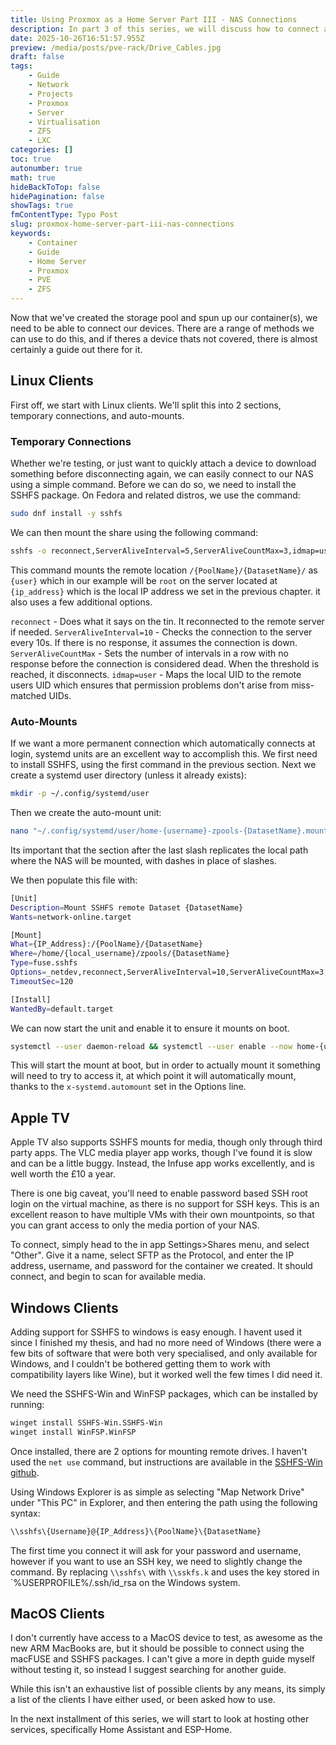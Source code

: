 ```yaml
---
title: Using Proxmox as a Home Server Part III - NAS Connections
description: In part 3 of this series, we will discuss how to connect a range of devices to out SSHFS NAS.
date: 2025-10-26T16:51:57.955Z
preview: /media/posts/pve-rack/Drive_Cables.jpg
draft: false
tags:
    - Guide
    - Network
    - Projects
    - Proxmox
    - Server
    - Virtualisation
    - ZFS
    - LXC
categories: []
toc: true
autonumber: true
math: true
hideBackToTop: false
hidePagination: false
showTags: true
fmContentType: Typo Post
slug: proxmox-home-server-part-iii-nas-connections
keywords:
    - Container
    - Guide
    - Home Server
    - Proxmox
    - PVE
    - ZFS
---
```


Now that we've created the storage pool and spun up our container(s), we need to be able to connect our devices. There are a range of methods we can use to do this, and if theres a device thats not covered, there is almost certainly a guide out there for it.

## Linux Clients

First off, we start with Linux clients. We'll split this into 2 sections, temporary connections, and auto-mounts.

### Temporary Connections

Whether we're testing, or just want to quickly attach a device to download something before disconnecting again, we can easily connect to our NAS using a simple command. Before we can do so, we need to install the SSHFS package. On Fedora and related distros, we use the command:
```sh
sudo dnf install -y sshfs
```

We can then mount the share using the following command:
```sh
sshfs -o reconnect,ServerAliveInterval=5,ServerAliveCountMax=3,idmap=user "{user}@{ip_address}:/<PoolName>/<DatasetName>" "~/zpools/{DatasetName}"
```

This command mounts the remote location `/{PoolName}/{DatasetName}/` as `{user}` which in our example will be `root` on the server located at `{ip_address}` which is the local IP address we set in the previous chapter. it also uses a few additional options.

`reconnect` - Does what it says on the tin. It reconnected to the remote server if needed.
`ServerAliveInterval=10` - Checks the connection to the server every 10s. If there is no response, it assumes the connection is down.
`ServerAliveCountMax` - Sets the number of intervals in a row with no response before the connection is considered dead. When the threshold is reached, it disconnects.
`idmap=user` - Maps the local UID to the remote users UID which ensures that permission problems don't arise from miss-matched UIDs.

### Auto-Mounts

If we want a more permanent connection which automatically connects at login, systemd units are an excellent way to accomplish this. We first need to install SSHFS, using the first command in the previous section. Next we create a systemd user directory (unless it already exists):
```sh
mkdir -p ~/.config/systemd/user
```

Then we create the auto-mount unit:
```sh
nano "~/.config/systemd/user/home-{username}-zpools-{DatasetName}.mount
```

Its important that the section after the last slash replicates the local path where the NAS will be mounted, with dashes in place of slashes.

We then populate this file with:
```sh
[Unit]
Description=Mount SSHFS remote Dataset {DatasetName}
Wants=network-online.target

[Mount]
What={IP_Address}:/{PoolName}/{DatasetName}
Where=/home/{local_username}/zpools/{DatasetName}
Type=fuse.sshfs
Options=_netdev,reconnect,ServerAliveInterval=10,ServerAliveCountMax=3,idmap=user,x-systemd.automount
TimeoutSec=120

[Install]
WantedBy=default.target
```

We can now start the unit and enable it to ensure it mounts on boot.
```sh
systemctl --user daemon-reload && systemctl --user enable --now home-{username}-zpools-{DatasetName}.mount
```

This will start the mount at boot, but in order to actually mount it something will need to try to access it, at which point it will automatically mount, thanks to the `x-systemd.automount` set in the Options line.

## Apple TV

Apple TV also supports SSHFS mounts for media, though only through third party apps. The VLC media player app works, though I've found it is slow and can be a little buggy. Instead, the Infuse app works excellently, and is well worth the £10 a year.

There is one big caveat, you'll need to enable password based SSH root login on the virtual machine, as there is no support for SSH keys. This is an excellent reason to have multiple VMs with their own mountpoints, so that you can grant access to only the media portion of your NAS.

To connect, simply head to the in app Settings>Shares menu, and select "Other". Give it a name, select SFTP as the Protocol, and enter the IP address, username, and password for the container we created. It should connect, and begin to scan for available media.

## Windows Clients

Adding support for SSHFS to windows is easy enough. I havent used it since I finished my thesis, and had no more need of Windows (there were a few bits of software that were both very specialised, and only available for Windows, and I couldn't be bothered getting them to work with compatibility layers like Wine), but it worked well the few times I did need it.

We need the SSHFS-Win and WinFSP packages, which can be installed by running:
```sh
winget install SSHFS-Win.SSHFS-Win
winget install WinFSP.WinFSP
```

Once installed, there are 2 options for mounting remote drives. I haven't used the `net use` command, but instructions are available in the [SSHFS-Win github](https://github.com/winfsp/sshfs-win).

Using Windows Explorer is as simple as selecting "Map Network Drive" under "This PC" in Explorer, and then entering the path using the following syntax:
```sh
\\sshfs\{Username}@{IP_Address}\{PoolName}\{DatasetName}
```

The first time you connect it will ask for your password and username, however if you want to use an SSH key, we need to slightly change the command. By replacing `\\sshfs\` with `\\sskfs.k` and uses the key stored in `%USERPROFILE%/.ssh/id_rsa on the Windows system.

## MacOS Clients

I don't currently have access to a MacOS device to test, as awesome as the new ARM MacBooks are, but it should be possible to connect using the macFUSE and SSHFS packages. I can't give a more in depth guide myself without testing it, so instead I suggest searching for another guide.

While this isn't an exhaustive list of possible clients by any means, its simply a list of the clients I have either used, or been asked how to use.

In the next installment of this series, we will start to look at hosting other services, specifically Home Assistant and ESP-Home.